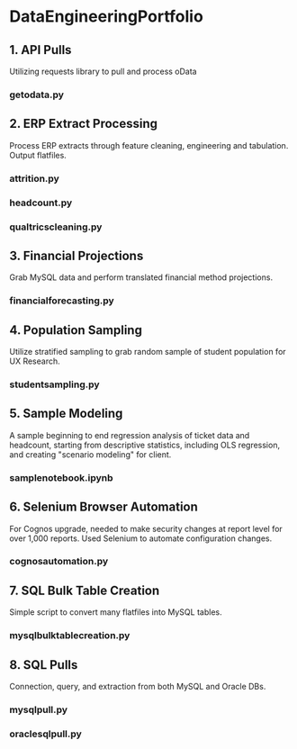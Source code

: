 # DataEngineeringPortfolio

## 1. API Pulls

Utilizing requests library to pull and process oData

### getodata.py

## 2. ERP Extract Processing

Process ERP extracts through feature cleaning, engineering and tabulation. Output flatfiles.

### attrition.py
### headcount.py
### qualtricscleaning.py

## 3. Financial Projections

Grab MySQL data and perform translated financial method projections.

### financialforecasting.py

## 4. Population Sampling

Utilize stratified sampling to grab random sample of student population for UX Research.

### studentsampling.py

## 5. Sample Modeling

A sample beginning to end regression analysis of ticket data and headcount, starting from descriptive statistics, including OLS regression, and creating "scenario modeling" for client.

### samplenotebook.ipynb

## 6. Selenium Browser Automation

For Cognos upgrade, needed to make security changes at report level for over 1,000 reports. Used Selenium to automate configuration changes.

### cognosautomation.py

## 7. SQL Bulk Table Creation

Simple script to convert many flatfiles into MySQL tables.

### mysqlbulktablecreation.py

## 8. SQL Pulls

Connection, query, and extraction from both MySQL and Oracle DBs.

### mysqlpull.py
### oraclesqlpull.py
